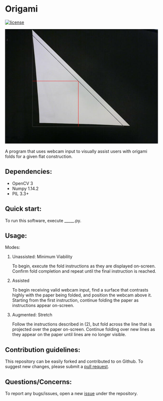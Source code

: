 # Origami

[![license](https://img.shields.io/github/license/mashape/apistatus.svg)](https://github.com/concavegit/cv-assisted-origami/blob/master/LICENSE)

![demo](PaperPics/testresult.png)

A program that uses webcam input to visually assist users with origami folds for a given flat construction.

## Dependencies:

  * OpenCV 3
  * Numpy 1.14.2
  * PIL 3.3+

## Quick start:

To run this software, execute _____.py.

## Usage:

Modes:

1. Unassisted: Minimum Viability

    To begin, execute the fold instructions as they are displayed on-screen. Confirm fold completion and repeat until the final instruction is reached.

2. Assisted

    To begin receiving valid webcam input, find a surface that contrasts highly with the paper being folded, and position the webcam above it. Starting from the first instruction, continue folding the paper as instructions appear on-screen.

3. Augmented: Stretch

    Follow the instructions described in (2), but fold across the line that is projected over the paper on-screen. Continue folding over new lines as they appear on the paper until lines are no longer visible.

## Contribution guidelines:

This repository can be easily forked and contributed to on Github. To suggest new changes, please submit a [pull request](https://github.com/concavegit/cv-assisted-origami/pulls).

## Questions/Concerns:

To report any bugs/issues, open a new [issue](https://github.com/concavegit/cv-assisted-origami/issues) under the repository.
